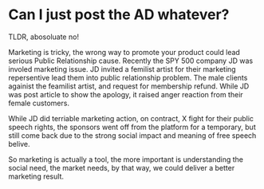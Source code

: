 # Can I just post the AD whatever?

TLDR, abosoluate no!

Marketing is tricky, the wrong way to promote your product could lead serious Public Relationship cause.
Recently the SPY 500 company JD was involed marketing issue. JD invited a femilist artist for their
marketing repersentive lead them into public relationship problem. The male clients againist the 
feamilist artist, and request for membership refund. While JD was post article to show the apology,
it raised anger reaction from their female customers.

While JD did terriable marketing action, on contract, X fight for their public speech rights,
the sponsors went off from the platform for a temporary, but still come back due to the strong social 
impact and meaning of free speech belive.

So marketing is actually a tool, the more important is understanding the social need, the market
needs, by that way, we could deliver a better marketing result.
